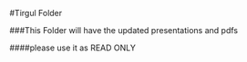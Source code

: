 #Tirgul Folder

###This Folder will have the updated presentations and pdfs

####please use it as READ ONLY
